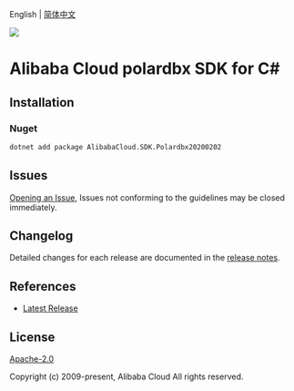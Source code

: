English | [简体中文](README-CN.md)

![](https://aliyunsdk-pages.alicdn.com/icons/AlibabaCloud.svg)

# Alibaba Cloud polardbx SDK for C#

## Installation

### Nuget

```bash
dotnet add package AlibabaCloud.SDK.Polardbx20200202
```

## Issues

[Opening an Issue](https://github.com/aliyun/alibabacloud-csharp-sdk/issues/new), Issues not conforming to the guidelines may be closed immediately.

## Changelog

Detailed changes for each release are documented in the [release notes](./ChangeLog.md).

## References

* [Latest Release](https://github.com/aliyun/alibabacloud-csharp-sdk/)

## License

[Apache-2.0](http://www.apache.org/licenses/LICENSE-2.0)

Copyright (c) 2009-present, Alibaba Cloud All rights reserved.
